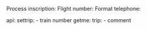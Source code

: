 Process inscription:
Flight number:
Format telephone:

api:
    settrip:
        - train number
    getme:
        trip:
            - comment